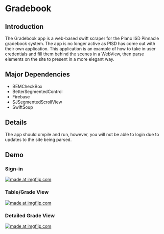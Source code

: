 # Gradebook
## Introduction

The Gradebook app is a web-based swift scraper for the Plano ISD Pinnacle gradebook system. The app is no longer active as PISD has come out with their own application. This application is an example of how to take in user credentials and fill them behind the scenes in a WebView, then parse elements on the site to present in a more elegant way.

## Major Dependencies
- BEMCheckBox
- BetterSegmentedControl
- Firebase
- SJSegmentedScrollView
- SwiftSoup

## Details

The app should ompile and run, however, you will not be able to login due to updates to the site being parsed.

## Demo

### Sign-in

<a href="https://imgflip.com/gif/2drqqo"><img src="https://i.imgflip.com/2drqqo.gif" title="made at imgflip.com"/></a>

### Table/Grade View

<a href="https://imgflip.com/gif/2drrc0"><img src="https://i.imgflip.com/2drrc0.gif" title="made at imgflip.com"/></a>

### Detailed Grade View

<a href="https://imgflip.com/gif/2drriy"><img src="https://i.imgflip.com/2drriy.gif" title="made at imgflip.com"/></a>

